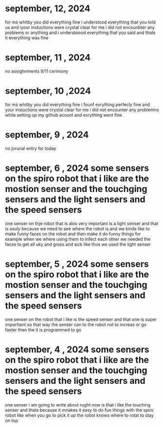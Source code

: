 #  september, 12, 2024
for ms whitby you did everything fine i understood everything that you told us and iyour instuctions were crystal clear 
for me i did not encounbter any problems or anything and i understoood everything that you said and thats it everything was fine 
#  september, 11 , 2024
no assighnments 9/11 cerimony  
#  september, 10 ,2024 
for ms whitby you did everything fine i founf evrything perfecly fine and your instuctions were crystal clear 
for me i did not encounter any problemns while setting up my github acount and evrything went fine 
#  september, 9 , 2024
no jorunal entry for today 
#  september, 6 , 2024 some sensers on the spiro robot that i like are the mostion senser and the touchging sensers and the light sensers and the speed sensers 
one senser on thje robot that is alos very important is a light senser and that is souly because we need to see where the robot is and we kinda like to make funny faces on the robot and then make it do funny things for example when we where using them to infect each other we needed the faces to get all uky and gross and sick like thus we used the light senser 
#  september, 5 , 2024 some sensers on the spiro robot that i like are the mostion senser and the touchging sensers and the light sensers and the speed sensers 
one senser on the robot that i like is the speed senser and that one is super importtant so that way the senser can to the robot not to increas or go faster then the it is programmed to go 
#  september, 4 , 2024 some sensers on the spiro robot that i like are the mostion senser and the touchging sensers and the light sensers and the speed sensers 
one senser i am going to write about rught now is that i like the touching senser and thats because it mnakes it easy to do fun things with the spiro robot like when you go to pick it up the robot knows where to rotat to stay on top  
